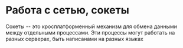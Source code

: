 # Работа с сетью, сокеты
Сокеты -- это кросплатформенный механизм для обмена данными между отдельными процессами. Эти процессы могут работать на разных серверах, быть написанами на разных языках

